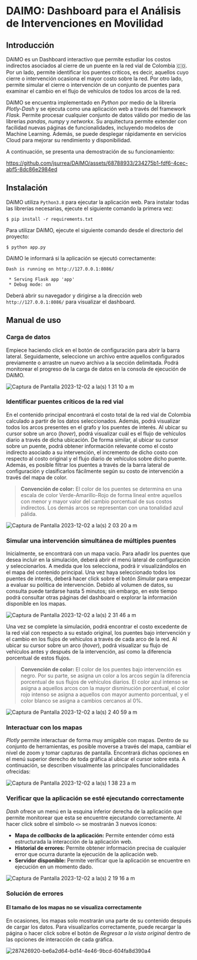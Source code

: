 # DAIMO: Dashboard para el Análisis de Intervenciones en Movilidad

## Introducción

DAIMO es un Dashboard interactivo que permite estudiar los costos indirectos asociados al cierre de un puente en la red vial de Colombia 🇨🇴. Por un lado, permite identificar los puentes críticos, es decir, aquellos cuyo cierre o intervención ocasiona el mayor costo sobre la red. Por otro lado, permite simular el cierre o intervención de un conjunto de puentes para examinar el cambio en el flujo de vehículos de todos los arcos de la red.

DAIMO se encuentra implementado en *Python* por medio de la librería *Plotly-Dash* y se ejecuta como una aplicación web a través del framework *Flask*. Permite procesar cualquier conjunto de datos válido por medio de las librerías *pandas*, *numpy* y *networkx*. Su arquitectura permite extender con facilidad nuevas páginas de funcionalidades, incluyendo modelos de Machine Learning. Además, se puede desplegar rápidamente en servicios Cloud para mejorar su rendimiento y disponibilidad.

A continuación, se presenta una demostración de su funcionamiento:

https://github.com/jsurrea/DAIMO/assets/68788933/234275b1-fdf6-4cec-abf5-8dc86e2984ed

## Instalación

DAIMO utiliza `Python3.8` para ejecutar la aplicación web. Para instalar todas las librerías necesarias, ejecute el siguiente comando la primera vez:

```shell
$ pip install -r requirements.txt
```

Para utilizar DAIMO, ejecute el siguiente comando desde el directorio del proyecto:

```shell
$ python app.py
```

DAIMO le informará si la aplicación se ejecutó correctamente:

```shell
Dash is running on http://127.0.0.1:8086/

 * Serving Flask app 'app'
 * Debug mode: on
```

Deberá abrir su navegador y dirigirse a la dirección web `http://127.0.0.1:8086/` para visualizar el dashboard.

## Manual de uso

### Carga de datos

Empiece haciendo click en el botón de configuración para abrir la barra lateral. Seguidamente, seleccione un archivo entre aquellos configurados previamente o arrastre un nuevo archivo a la sección delimitada. Podrá monitorear el progreso de la carga de datos en la consola de ejecución de DAIMO.

![Captura de Pantalla 2023-12-02 a la(s) 1 31 10 a m](https://github.com/jsurrea/DAIMO/assets/68788933/2d329814-c1ba-44fa-a64d-a92227f34f8a)

### Identificar puentes críticos de la red vial

En el contenido principal encontrará el costo total de la red vial de Colombia calculado a partir de los datos seleccionados. Además, podrá visualizar todos los arcos presentes en el grafo y los puentes de interés. Al ubicar su cursor sobre un arco (*hover*), podrá visualizar cuál es el flujo de vehículos diario a través de dicha ubicación. De forma similar, al ubicar su cursor sobre un puente, podrá obtener información relevante como el costo indirecto asociado a su intervención, el incremento de dicho costo con respecto al costo original y el flujo diario de vehículos sobre dicho puente. Además, es posible filtrar los puentes a través de la barra lateral de configuración y clasificarlos fácilmente según su costo de intervención a través del mapa de color.

> **Convención de color:** El color de los puentes se determina en una escala de color Verde-Amarillo-Rojo de forma lineal entre aquellos con menor y mayor valor del cambio porcentual de sus costos indirectos. Los demás arcos se representan con una tonalidad azul pálida.

![Captura de Pantalla 2023-12-02 a la(s) 2 03 20 a m](https://github.com/jsurrea/DAIMO/assets/68788933/3e78b47a-e6cd-4484-bfa0-dd053ec093e7)

### Simular una intervención simultánea de múltiples puentes

Inicialmente, se encontrará con un mapa vacío. Para añadir los puentes que desea incluir en la simulación, deberá abrir el menú lateral de configuración y seleccionarlos. A medida que los selecciona, podrá ir visualizándolos en el mapa del contenido principal. Una vez haya seleccionado todos los puentes de interés, deberá hacer click sobre el botón *Simular* para empezar a evaluar su política de intervención. Debido al volumen de datos, su consulta puede tardarse hasta 5 minutos; sin embargo, en este tiempo podrá consultar otras páginas del dashboard o explorar la información disponible en los mapas.

![Captura de Pantalla 2023-12-02 a la(s) 2 31 46 a m](https://github.com/jsurrea/DAIMO/assets/68788933/657df112-b0bd-40a9-b225-0f52175b0b1d)

Una vez se complete la simulación, podrá encontrar el costo excedente de la red vial con respecto a su estado original, los puentes bajo intervención y el cambio en los flujos de vehículos a través de cada arco de la red. Al ubicar su cursor sobre un arco (*hover*), podrá visualizar su flujo de vehículos antes y después de la intervención, así como la diferencia porcentual de estos flujos.

> **Convención de color:** El color de los puentes bajo intervención es negro. Por su parte, se asigna un color a los arcos según la diferencia porcentual de sus flujos de vehículos diarios. El color azul intenso se asigna a aquellos arcos con la mayor disminución porcentual, el color rojo intenso se asigna a aquellos con mayor aumento porcentual, y el color blanco se asigna a cambios cercanos al 0%.

![Captura de Pantalla 2023-12-02 a la(s) 2 40 59 a m](https://github.com/jsurrea/DAIMO/assets/68788933/5c35ab11-df2b-49fd-8cbe-6068ec9a2973)

### Interactuar con los mapas

*Plotly* permite interactuar de forma muy amigable con mapas. Dentro de su conjunto de herramientas, es posible moverse a través del mapa, cambiar el nivel de zoom y tomar capturas de pantalla. Encontrará dichas opciones en el menú superior derecho de toda gráfica al ubicar el cursor sobre esta. A continuación, se describen visualmente las principales funcionalidades ofrecidas:

![Captura de Pantalla 2023-12-02 a la(s) 1 38 23 a m](https://github.com/jsurrea/DAIMO/assets/68788933/a01103c3-7a38-443a-930b-d35be0881f67)

### Verificar que la aplicación se esté ejecutando correctamente

*Dash* ofrece un menú en la esquina inferior derecha de la aplicación que permite monitorear que esta se encuentre ejecutando correctamente. Al hacer click sobre el símbolo `<>` se mostrarán 3 nuevos íconos: 

- **Mapa de *callbacks* de la aplicación:** Permite entender cómo está estructurada la interacción de la aplicación web.
- **Historial de errores:** Permite obtener información precisa de cualquier error que ocurra durante la ejecución de la aplicación web.
- **Servidor disponible:** Permite verificar que la aplicación se encuentre en ejecución en un momento dado.

![Captura de Pantalla 2023-12-02 a la(s) 2 19 16 a m](https://github.com/jsurrea/DAIMO/assets/68788933/465d75ce-1e08-4ff5-9405-4a6ccaf30c5c)

### Solución de errores

#### El tamaño de los mapas no se visualiza correctamente

En ocasiones, los mapas solo mostrarán una parte de su contenido después de cargar los datos. Para visualizarlos correctamente, puede recargar la página o hacer click sobre el botón de *Regresar a la vista original* dentro de las opciones de interacción de cada gráfica.

![287426920-be6a2d64-bd14-4e46-9bcd-604fa8d390a4](https://github.com/jsurrea/DAIMO/assets/68788933/3b13141c-26c3-4ed2-9244-bd476e6006a9)
